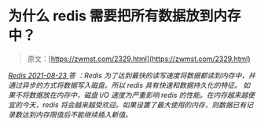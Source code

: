 <!--yml
category: 未分类
date: 0001-01-01 00:00:00
-->

# 为什么 redis 需要把所有数据放到内存中？

> 原文：[https://zwmst.com/2329.html](https://zwmst.com/2329.html)

   [ *Redis* ](https://zwmst.com/redis)*[ <time datetime="2021-08-23T09:48:30+08:00"> 2021-08-23 </time> ](https://zwmst.com/2329.html)  答 ：Redis 为了达到最快的读写速度将数据都读到内存中，并通过异步的方式将数据写入磁盘。所以 redis 具有快速和数据持久化的特征。
如果不将数据放在内存中，磁盘 I/O 速度为严重影响 redis 的性能。在内存越来越便宜的今天，redis 将会越来越受欢迎。如果设置了最大使用的内存，则数据已有记录数达到内存限值后不能继续插入新值。*